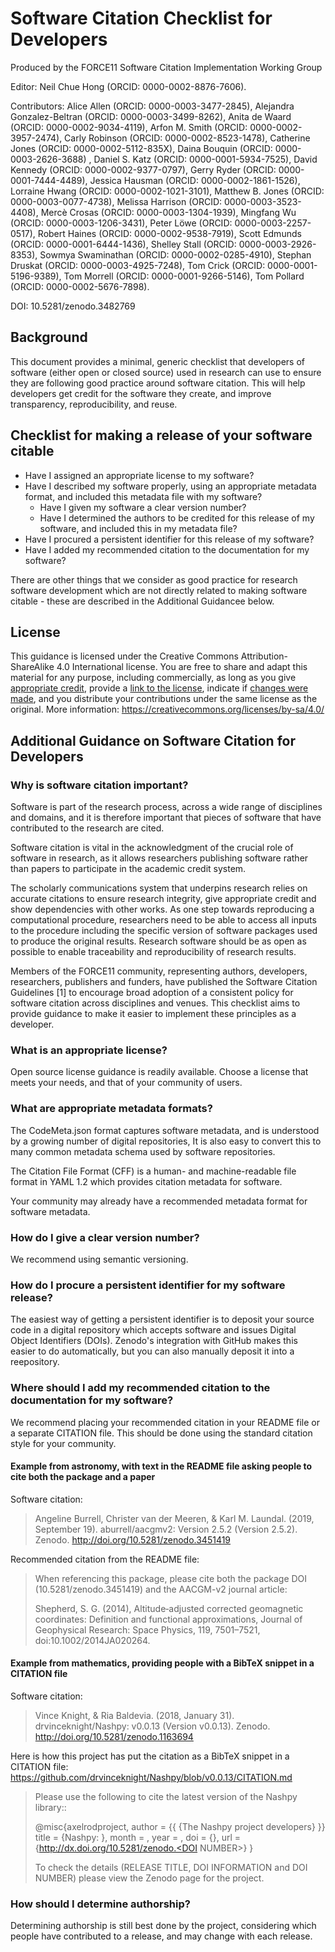 # Software Citation Checklist for Developers

Produced by the FORCE11 Software Citation Implementation Working Group

Editor: Neil Chue Hong (ORCID: 0000-0002-8876-7606). 

Contributors: Alice Allen (ORCID: 0000-0003-3477-2845), Alejandra Gonzalez-Beltran (ORCID: 0000-0003-3499-8262), Anita de Waard (ORCID: 0000-0002-9034-4119), Arfon M. Smith (ORCID: 0000-0002-3957-2474), Carly Robinson (ORCID: 0000-0002-8523-1478), Catherine Jones (ORCID: 0000-0002-5112-835X), Daina Bouquin (ORCID: 0000-0003-2626-3688) , Daniel S. Katz (ORCID: 0000-0001-5934-7525), David Kennedy (ORCID: 0000-0002-9377-0797), Gerry Ryder (ORCID: 0000-0001-7444-4489), Jessica Hausman (ORCID: 0000-0002-1861-1526), Lorraine Hwang (ORCID: 0000-0002-1021-3101), Matthew B. Jones (ORCID: 0000-0003-0077-4738), Melissa Harrison (ORCID: 0000-0003-3523-4408), Mercè Crosas (ORCID: 0000-0003-1304-1939), Mingfang Wu (ORCID: 0000-0003-1206-3431), Peter Löwe (ORCID: 0000-0003-2257-0517), Robert Haines (ORCID: 0000-0002-9538-7919), Scott Edmunds (ORCID: 0000-0001-6444-1436), Shelley Stall (ORCID: 0000-0003-2926-8353), Sowmya Swaminathan (ORCID: 0000-0002-0285-4910), Stephan Druskat (ORCID: 0000-0003-4925-7248), Tom Crick (ORCID: 0000-0001-5196-9389), Tom Morrell (ORCID: 0000-0001-9266-5146), Tom Pollard (ORCID: 0000-0002-5676-7898). 

DOI: 10.5281/zenodo.3482769

## Background

This document provides a minimal, generic checklist that developers of software (either open or closed source) used in research can use to ensure they are following good practice around software citation. This will help developers get credit for the software they create, and improve transparency, reproducibility, and reuse.

## Checklist for making a release of your software citable

- Have I assigned an appropriate license to my software?
- Have I described my software properly, using an appropriate metadata format, and included this metadata file with my software?
  - Have I given my software a clear version number?
  - Have I determined the authors to be credited for this release of my software, and included this in my metadata file?
- Have I procured a persistent identifier for this release of my software?
- Have I added my recommended citation to the documentation for my software?

There are other things that we consider as good practice for research software development which are not directly related to making software citable - these are described in the Additional Guidancee below.

## License

This guidance is licensed under the Creative Commons Attribution-ShareAlike 4.0 International license. You are free to share and adapt this material for any purpose, including commercially, as long as you give [appropriate credit](https://wiki.creativecommons.org/wiki/License_Versions#Detailed_attribution_comparison_chart), provide a [link to the license](https://creativecommons.org/licenses/by-sa/4.0/), indicate if [changes were made](https://wiki.creativecommons.org/wiki/License_Versions#Modifications_and_adaptations_must_be_marked_as_such), and you distribute your contributions under the same license as the original. More information: https://creativecommons.org/licenses/by-sa/4.0/

## Additional Guidance on Software Citation for Developers

### Why is software citation important?

Software is part of the research process, across a wide range of disciplines and domains, and it is therefore important that pieces of software that have contributed to the research are cited. 

Software citation is vital in the acknowledgment of the crucial role of software in research, as it allows researchers publishing software rather than papers to participate in the academic credit system.

The scholarly communications system that underpins research relies on accurate citations to ensure research integrity, give appropriate credit and show dependencies with other works. As one step towards reproducing a computational procedure, researchers need to be able to access all inputs to the procedure including the specific version of software packages used to produce the original results. Research software should be as open as possible to enable traceability and reproducibility of research results.

Members of the FORCE11 community, representing authors, developers, researchers, publishers and funders, have published the Software Citation Guidelines [1] to encourage broad adoption of a consistent policy for software citation across disciplines and venues. This checklist aims to provide guidance to make it easier to implement these principles as a developer.

### What is an appropriate license?

Open source license guidance is readily available. Choose a license that meets your needs, and that of your community of users.

### What are appropriate metadata formats?

The CodeMeta.json format captures software metadata, and is understood by a growing number of digital repositories, It is also easy to convert this to many common metadata schema used by software repositories.

The Citation File Format (CFF) is a human- and machine-readable file format in YAML 1.2 which provides citation metadata for software. 

Your community may already have a recommended metadata format for software metadata.

### How do I give a clear version number?

We recommend using semantic versioning.

### How do I procure a persistent identifier for my software release?

The easiest way of getting a persistent identifier is to deposit your source code in a digital repository which accepts software and issues Digital Object Identifiers (DOIs). Zenodo's integration with GitHub makes this easier to do automatically, but you can also manually deposit it into a reepository.

### Where should I add my recommended citation to the documentation for my software?

We recommend placing your recommended citation in your README file or a separate CITATION file. This should be done using the standard citation style for your community.

#### Example from astronomy, with text in the README file asking people to cite both the package and a paper

Software citation:
> Angeline Burrell, Christer van der Meeren, & Karl M. Laundal. (2019, September 19). aburrell/aacgmv2: Version 2.5.2 (Version 2.5.2). Zenodo. http://doi.org/10.5281/zenodo.3451419

Recommended citation from the README file:
> When referencing this package, please cite both the package DOI (10.5281/zenodo.3451419) and the AACGM-v2 journal article:
>
> Shepherd, S. G. (2014), Altitude‐adjusted corrected geomagnetic coordinates: Definition and functional approximations, Journal of Geophysical Research: Space Physics, 119, 7501–7521, doi:10.1002/2014JA020264.

#### Example from mathematics, providing people with a BibTeX snippet in a CITATION file

Software citation:
> Vince Knight, & Ria Baldevia. (2018, January 31). drvinceknight/Nashpy: v0.0.13 (Version v0.0.13). Zenodo. http://doi.org/10.5281/zenodo.1163694

Here is how this project has put the citation as a BibTeX snippet in a CITATION file: https://github.com/drvinceknight/Nashpy/blob/v0.0.13/CITATION.md

> Please use the following to cite the latest version of the Nashpy library::
> 
> @misc{axelrodproject,
>  author       = {{ {The Nashpy project developers} }}
>  title        = {Nashpy: <RELEASE TITLE>},
>  month        = <MONTH>,
>  year         = <YEAR>,
>  doi          = {<DOI INFORMATION>},
>  url          = {http://dx.doi.org/10.5281/zenodo.<DOI NUMBER>}
> }
>
> To check the details (RELEASE TITLE, DOI INFORMATION and DOI NUMBER) please view the Zenodo page for the project. 

### How should I determine authorship?

Determining authorship is still best done by the project, considering which people have contributed to a release, and may change with each release.



